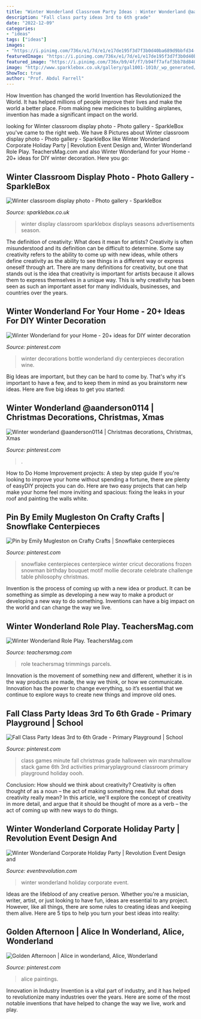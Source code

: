 ```yaml
---
title: "Winter Wonderland Classroom Party Ideas : Winter Wonderland @aanderson0114"
description: "Fall class party ideas 3rd to 6th grade"
date: "2022-12-09"
categories:
- "ideas"
tags: ["ideas"]
images:
- "https://i.pinimg.com/736x/e1/7d/e1/e17de195f3d7f3b0d40ba689d9bbfd34--winter-wonderland-christmas-ideas.jpg"
featuredImage: "https://i.pinimg.com/736x/e1/7d/e1/e17de195f3d7f3b0d40ba689d9bbfd34--winter-wonderland-christmas-ideas.jpg"
featured_image: "https://i.pinimg.com/736x/b9/4f/f7/b94ff7afaf3bb78d840f86b9b2097599.jpg"
image: "http://www.sparklebox.co.uk/gallery/gal1001-1010/_wp_generated/pp32312ce4_02.jpg"
ShowToc: true
author: "Prof. Abdul Farrell"
---
```



How Invention has changed the world
Invention has Revolutionized the World. It has helped millions of people improve their lives and make the world a better place. From making new medicines to building airplanes, invention has made a significant impact on the world.

	

		
looking for Winter classroom display photo - Photo gallery - SparkleBox you've came to the right web. We have 8 Pictures about Winter classroom display photo - Photo gallery - SparkleBox like Winter Wonderland Corporate Holiday Party | Revolution Event Design and, Winter Wonderland Role Play. TeachersMag.com and also Winter Wonderland for your Home - 20+ ideas for DIY winter decoration. Here you go:
		
    
## Winter Classroom Display Photo - Photo Gallery - SparkleBox

<img loading=lazy src="http://www.sparklebox.co.uk/gallery/gal1001-1010/_wp_generated/pp32312ce4_02.jpg" onerror="this.onerror=null;this.src='https://tse1.mm.bing.net/th?id=OIP.VGiwCoE32Hy9JuDLIgxRJgHaFj&amp;pid=15.1';" alt="Winter classroom display photo - Photo gallery - SparkleBox">

_Source: sparklebox.co.uk_

>winter display classroom sparklebox displays seasons advertisements season. 

	

The definition of creativity: What does it mean for artists?
Creativity is often misunderstood and its definition can be difficult to determine. Some say creativity refers to the ability to come up with new ideas, while others define creativity as the ability to see things in a different way or express oneself through art. There are many definitions for creativity, but one that stands out is the idea that creativity is important for artists because it allows them to express themselves in a unique way. This is why creativity has been seen as such an important asset for many individuals, businesses, and countries over the years.

    
## Winter Wonderland For Your Home - 20+ Ideas For DIY Winter Decoration

<img loading=lazy src="https://i.pinimg.com/736x/8d/18/a7/8d18a7b1ed327f71eca46a1f128653cf--bottle-decorations-winter-decorations.jpg" onerror="this.onerror=null;this.src='https://tse2.mm.bing.net/th?id=OIP.PzmseaeWpwgEs8lP6tBVMgHaKg&amp;pid=15.1';" alt="Winter Wonderland for your Home - 20+ ideas for DIY winter decoration">

_Source: pinterest.com_

>winter decorations bottle wonderland diy centerpieces decoration wine. 

	

Big Ideas are important, but they can be hard to come by. That's why it's important to have a few, and to keep them in mind as you brainstorm new ideas. Here are five big ideas to get you started: 

    
## Winter Wonderland @aanderson0114 | Christmas Decorations, Christmas, Xmas

<img loading=lazy src="https://i.pinimg.com/736x/e1/7d/e1/e17de195f3d7f3b0d40ba689d9bbfd34--winter-wonderland-christmas-ideas.jpg" onerror="this.onerror=null;this.src='https://tse4.mm.bing.net/th?id=OIP.NWtENp3M2WsxqBjE1R1ZXAHaJ3&amp;pid=15.1';" alt="Winter wonderland @aanderson0114 | Christmas decorations, Christmas, Xmas">

_Source: pinterest.com_

>. 

	

How to Do Home Improvement projects: A step by step guide
If you're looking to improve your home without spending a fortune, there are plenty of easyDIY projects you can do. Here are two easy projects that can help make your home feel more inviting and spacious: fixing the leaks in your roof and painting the walls white.

    
## Pin By Emily Mugleston On Crafty Crafts | Snowflake Centerpieces

<img loading=lazy src="https://i.pinimg.com/736x/eb/ac/eb/ebacebe1ce151af73b00ed27ae9c5f92--snowflake-centerpieces-winter-centerpieces.jpg" onerror="this.onerror=null;this.src='https://tse2.mm.bing.net/th?id=OIP.YReFbFLSHsTt8VCy9SmZUQHaJ3&amp;pid=15.1';" alt="Pin by Emily Mugleston on Crafty Crafts | Snowflake centerpieces">

_Source: pinterest.com_

>snowflake centerpieces centerpiece winter cricut decorations frozen snowman birthday bouquet motif mollie decorate celebrate challenge table philosophy christmas. 

	

Invention is the process of coming up with a new idea or product. It can be something as simple as developing a new way to make a product or developing a new way to do something. Inventions can have a big impact on the world and can change the way we live.

    
## Winter Wonderland Role Play. TeachersMag.com

<img loading=lazy src="http://teachersmag.com/wp-content/uploads/2019/12/inbound1898910554358652915-595x1024.jpg" onerror="this.onerror=null;this.src='https://tse3.mm.bing.net/th?id=OIP.5LQBw9E7gTMiB6U68jmAHgHaMv&amp;pid=15.1';" alt="Winter Wonderland Role Play. TeachersMag.com">

_Source: teachersmag.com_

>role teachersmag trimmings parcels. 

	

Innovation is the movement of something new and different, whether it is in the way products are made, the way we think, or how we communicate. Innovation has the power to change everything, so it’s essential that we continue to explore ways to create new things and improve old ones.

    
## Fall Class Party Ideas 3rd To 6th Grade - Primary Playground | School

<img loading=lazy src="https://i.pinimg.com/736x/b9/4f/f7/b94ff7afaf3bb78d840f86b9b2097599.jpg" onerror="this.onerror=null;this.src='https://tse1.mm.bing.net/th?id=OIP.5nCxCr52FH1nwKZNQ-vPaQHaLG&amp;pid=15.1';" alt="Fall Class Party Ideas 3rd to 6th Grade - Primary Playground | School">

_Source: pinterest.com_

>class games minute fall christmas grade halloween win marshmallow stack game 6th 3rd activities primaryplayground classroom primary playground holiday oooh. 

	

Conclusion: How should we think about creativity?
Creativity is often thought of as a noun – the act of making something new. But what does creativity really mean? In this article, we'll explore the concept of creativity in more detail, and argue that it should be thought of more as a verb – the act of coming up with new ways to do things.

    
## Winter Wonderland Corporate Holiday Party | Revolution Event Design And

<img loading=lazy src="https://eventrevolution.com/wp-content/uploads/2018/07/Winter-Wonderland-Corporate-Holiday-Party-banner.jpg" onerror="this.onerror=null;this.src='https://tse2.mm.bing.net/th?id=OIP.Y3EgJArnK0Tpc2TSiWW3YwHaE8&amp;pid=15.1';" alt="Winter Wonderland Corporate Holiday Party | Revolution Event Design and">

_Source: eventrevolution.com_

>winter wonderland holiday corporate event. 

	

Ideas are the lifeblood of any creative person. Whether you're a musician, writer, artist, or just looking to have fun, ideas are essential to any project. However, like all things, there are some rules to creating ideas and keeping them alive. Here are 5 tips to help you turn your best ideas into reality:

    
## Golden Afternoon | Alice In Wonderland, Alice, Wonderland

<img loading=lazy src="https://i.pinimg.com/736x/d6/52/11/d65211ad4f23a597013b1b4b53ebf457.jpg" onerror="this.onerror=null;this.src='https://tse1.mm.bing.net/th?id=OIP.zoflfE1bA221-9ApYjgSCAHaJl&amp;pid=15.1';" alt="Golden Afternoon | Alice in wonderland, Alice, Wonderland">

_Source: pinterest.com_

>alice paintings. 

	

Innovation in Industry
Invention is a vital part of industry, and it has helped to revolutionize many industries over the years. Here are some of the most notable inventions that have helped to change the way we live, work and play.

